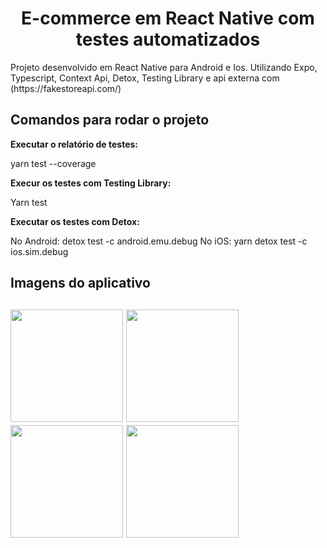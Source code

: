 <h1 align="center"> E-commerce em React Native com testes automatizados </h1>

<p> Projeto desenvolvido em React Native para Android e Ios. Utilizando Expo, Typescript, Context Api, Detox, Testing Library e api externa com (https://fakestoreapi.com/)</p>

<h2><b> Comandos para rodar o projeto </b></h2>

<b>Executar o relatório de testes:</b>

yarn test --coverage

<b>Execur os testes com Testing Library:</b>

Yarn test

<b>Executar os testes com Detox:</b>

No Android: detox test -c android.emu.debug 
No iOS: yarn detox test -c ios.sim.debug


<h2><b> Imagens do aplicativo </b><h2>

<p float="left">
  <img src="https://user-images.githubusercontent.com/22238804/159717054-3f142c58-152d-497d-87dd-3cc2ebab406e.jpeg" width="180" />
  <img src="https://user-images.githubusercontent.com/22238804/159717198-968a0375-343e-4901-ac09-b60e7246ae78.jpeg" width="180" />
  <img src="https://user-images.githubusercontent.com/22238804/159717289-32f07455-9735-46cd-a173-d3195f8ee424.jpeg" width="180" />
  <img src="https://user-images.githubusercontent.com/22238804/159717353-4bfe7a68-b17a-4394-b334-43466f197ebd.jpeg" width="180" />
</p>

